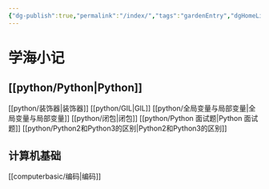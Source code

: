 ```yaml
---
{"dg-publish":true,"permalink":"/index/","tags":"gardenEntry","dgHomeLink":true,"dgPassFrontmatter":false}
---
```




# 学海小记


## [[python/Python|Python]]


[[python/装饰器|装饰器]]
[[python/GIL|GIL]]
[[python/全局变量与局部变量|全局变量与局部变量]]
[[python/闭包|闭包]]
[[python/Python 面试题|Python 面试题]]
[[python/Python2和Python3的区别|Python2和Python3的区别]]


## 计算机基础


[[computerbasic/编码|编码]]